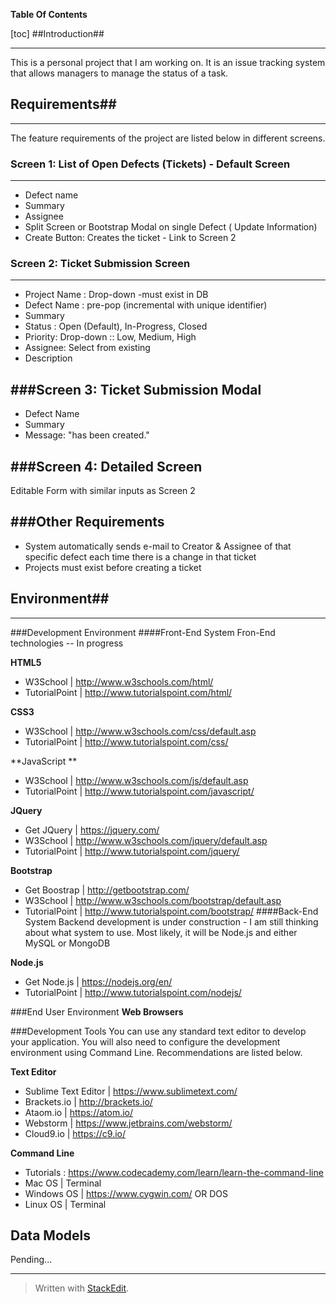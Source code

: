 
**Table Of Contents**

[toc]
##Introduction##

----------
This is a personal project that I am working on. It is an issue tracking system that allows managers to manage the status of a task. 

## Requirements##

----------

The feature requirements of the project are listed below in different screens. 
### Screen 1: List of Open Defects (Tickets) - Default Screen
---
* Defect name 
* Summary 
* Assignee 
* Split Screen or Bootstrap Modal on single Defect ( Update Information)
* Create Button: Creates the ticket - Link to Screen 2 

### Screen 2: Ticket Submission Screen
---
* Project Name : Drop-down -must exist in DB
* Defect Name : pre-pop (incremental with unique identifier)
* Summary 
* Status : Open (Default), In-Progress, Closed 
* Priority: Drop-down :: Low, Medium, High 
* Assignee: Select from existing 
* Description 

###Screen 3: Ticket Submission Modal
---
* Defect Name 
* Summary 
* Message: "has been created."

###Screen 4: Detailed Screen
---
Editable Form with similar inputs as Screen 2

###Other Requirements
---
* System automatically sends e-mail to Creator & Assignee of that specific defect each time there is a change in that ticket
* Projects must exist before creating a ticket 

## Environment##

----------

###Development Environment 
####Front-End System
Fron-End technologies -- In progress 

**HTML5**
 - W3School | http://www.w3schools.com/html/
 - TutorialPoint | http://www.tutorialspoint.com/html/
 
**CSS3**
 - W3School | http://www.w3schools.com/css/default.asp
 - TutorialPoint | http://www.tutorialspoint.com/css/
 
**JavaScript **
- W3School | http://www.w3schools.com/js/default.asp
- TutorialPoint | http://www.tutorialspoint.com/javascript/

**JQuery**
- Get JQuery | https://jquery.com/
- W3School | http://www.w3schools.com/jquery/default.asp
- TutorialPoint | http://www.tutorialspoint.com/jquery/

**Bootstrap**
- Get Boostrap | http://getbootstrap.com/ 
- W3School | http://www.w3schools.com/bootstrap/default.asp
- TutorialPoint | http://www.tutorialspoint.com/bootstrap/
####Back-End System
Backend development is under construction - I am still thinking about what system to use. Most likely, it will be Node.js and either MySQL or MongoDB

**Node.js**
 - Get Node.js | https://nodejs.org/en/
 - TutorialPoint | http://www.tutorialspoint.com/nodejs/

###End User Environment 
**Web Browsers**

###Development Tools 
You can use any standard text editor to develop your application. You will also need to configure the development environment using Command Line. Recommendations are listed below. 

**Text Editor**

 - Sublime Text Editor | https://www.sublimetext.com/
 - Brackets.io | http://brackets.io/
 - Ataom.io | https://atom.io/
 - Webstorm | https://www.jetbrains.com/webstorm/
 - Cloud9.io | https://c9.io/ 

**Command Line**

 - Tutorials : https://www.codecademy.com/learn/learn-the-command-line
 - Mac OS | Terminal 
 - Windows OS | https://www.cygwin.com/  OR DOS
 - Linux OS | Terminal 

## Data Models ##
Pending...

----------


> Written with [StackEdit](https://stackedit.io/).